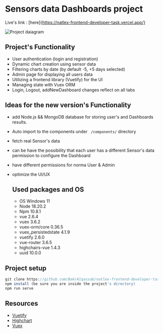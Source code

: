 # Sensors data Dashboards project


Live's link : [here]{https://natlex-frontend-developer-task.vercel.app/}


![Project daiagram](https://i.ibb.co/F6LV8yZ/Screenshot-2024-07-23-151458.png?raw=true "Project's Diagram")


## Project's Functionality

- User authentication (login and registration)
- Dynamic chart creation using sensor data
- Filtering charts by date (by default -5, +5 days selected)
- Admin page for displaying all users data
- Utilizing a frontend library (Vuetify) for the UI
- Managing state with Vuex ORM
- Login, Logout, addNewDashboard changes reflect on all tabs

## Ideas for the new version's Functionality

- add Node.js && MongoDB database for storing user's and Dashboards results.
- Auto import to the components under ``` /components/``` directory
- fetch real Sensor's data
- can be have the possibility that each user has a different Sensor's data permission to configure the Dashboard
- have different permissions for norma User & Admin
- optimize the UI/UX

  ## Used packages and OS
  - OS Windows 11
  - Node 18.20.2
  - Npm 10.8.1
  - vue 2.6.4
  - vuex 3.6.2
  - vuex-orm/core 0.36.5
  - vuex_persistedstate 4.1.9
  - vuetify 2.6.0
  - vue-router 3.6.5
  - highchairs-vue 1.4.3
  - uuid 10.0.0

## Project setup

```js
git clone https://github.com/BakrAlqassab/natlex-frontend-developer-task
npm install (be sure you are inside the project's directory)
npm run serve
```

## Resources 
-  [Vuetify](https://vuetifyjs.com/en/)
-  [Highchart](https://highcharts.com/docs/index)
-  [Vuex](https://vuex.vuejs.org/)


